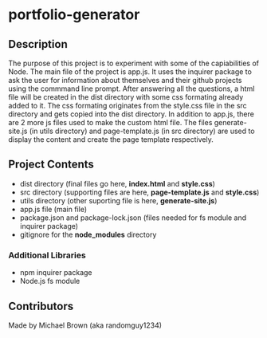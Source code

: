 # portfolio-generator

## Description

The purpose of this project is to experiment with some of the capiabilities of Node.
The main file of the project is app.js. It uses the inquirer package to ask the user
for information about themselves and their github projects using the commmand line 
prompt. After answering all the questions, a html file will be created in the dist 
directory with some css formating already added to it. The css formating originates
from the style.css file in the src directory and gets copied into the dist directory.
In addition to app.js, there are 2 more js files used to make the custom html file.
The files generate-site.js (in utils directory) and page-template.js (in src directory)
are used to display the content and create the page template respectively.

## Project Contents
- dist directory (final files go here, __index.html__ and __style.css__)
- src directory (supporting files are here, __page-template.js__ and __style.css__)
- utils directory (other suporting file is here, __generate-site.js__)
- app.js file (main file)
- package.json and package-lock.json (files needed for fs module and inquirer package)
- gitignore for the **node_modules** directory

### Additional Libraries
- npm inquirer package
- Node.js fs module

## Contributors
Made by Michael Brown (aka randomguy1234)